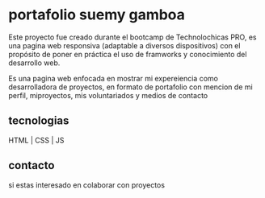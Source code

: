 # portafolio suemy gamboa

Este proyecto fue creado durante el bootcamp de Technolochicas PRO, es una pagina web responsiva (adaptable a diversos dispositivos) con el propósito de poner en práctica el uso de framworks y conocimiento del desarrollo web.

Es una pagina web enfocada en mostrar mi expereiencia como desarrolladora de proyectos, en formato de portafolio con mencion de mi perfil, miproyectos, mis voluntariados y medios de contacto

## tecnologias 
HTML |
CSS |
JS

## contacto
si estas interesado en colaborar con proyectos  
